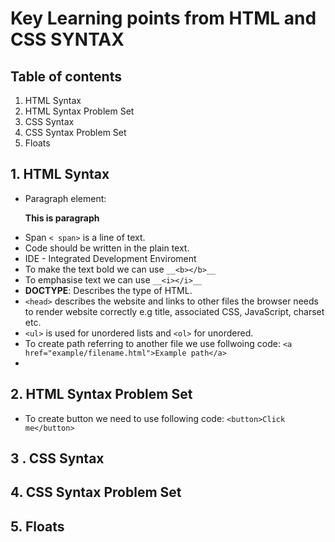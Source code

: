 # Key Learning points from HTML and CSS SYNTAX



## Table of contents

1. HTML Syntax
2. HTML Syntax Problem Set
3. CSS Syntax
4. CSS Syntax Problem Set
5. Floats

## 1. HTML Syntax
- Paragraph element: __<p>This is paragraph</p>__
- Span ``< span>`` is a line of text.
- Code should be written in the plain text.
- IDE - Integrated Development Enviroment
- To make the text bold we can use ```__<b></b>__```
- To emphasise text we can use ```__<i></i>__```
- __DOCTYPE__: Describes the type of HTML.
- ```<head>``` describes the website and links to other files the browser needs to render website correctly e.g title, associated CSS, JavaScript, charset etc.
- ```<ul>``` is used for unordered lists and ```<ol>``` for unordered.
- To create path referring to another file we use follwoing code: ```<a href="example/filename.html">Example path</a>```
-

## 2. HTML Syntax Problem Set
- To create button we need to use following code: ```<button>Click me</button>```

## 3 . CSS Syntax
## 4. CSS Syntax Problem Set
## 5. Floats
